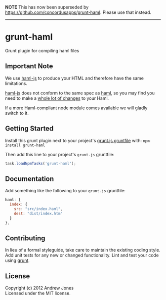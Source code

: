 **NOTE** This has now been superseded by https://github.com/concordusapps/grunt-haml. Please use that instead. 

---

# grunt-haml

Grunt plugin for compiling haml files

## Important Note

We use [haml-js](https://github.com/creationix/haml-js) to produce your HTML and therefore have the same limitations.

[haml-js](https://github.com/creationix/haml-js) does not conform to the same spec as [haml](http://haml.info/), so you may find you need to make a [whole lot of changes](https://github.com/andrewrjones/jquery-email-address-munging-plugin/commit/458787933e9da11d8a004238ab4a36c95532ed15) to your Haml.

If a more Haml-compliant node module comes available we will gladly switch to it.

## Getting Started
Install this grunt plugin next to your project's [grunt.js gruntfile][getting_started] with: `npm install grunt-haml`

Then add this line to your project's `grunt.js` gruntfile:

```javascript
task.loadNpmTasks('grunt-haml');
```

[grunt]: https://github.com/cowboy/grunt
[getting_started]: https://github.com/cowboy/grunt/blob/master/docs/getting_started.md

## Documentation
Add something like the following to your `grunt.js` gruntfile:

```javascript
haml: {
  index: {
    src: "src/index.haml",
    dest: "dist/index.htm"
  }
},
```

## Contributing
In lieu of a formal styleguide, take care to maintain the existing coding style. Add unit tests for any new or changed functionality. Lint and test your code using [grunt][grunt].

## License
Copyright (c) 2012 Andrew Jones  
Licensed under the MIT license.
